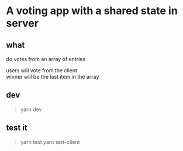 # A voting app with a shared state in server

## what

do votes from an array of entries

users will vote from the client  
winner will be the last item in the array

## dev

> yarn dev

## test it

> yarn test
> yarn test-client

